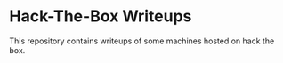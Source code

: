 # Hack-The-Box Writeups
This repository contains writeups of some machines hosted on hack the box.

